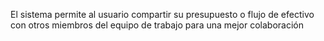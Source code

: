 El sistema permite al usuario compartir su presupuesto o flujo de efectivo con otros miembros del equipo de trabajo para una mejor colaboración